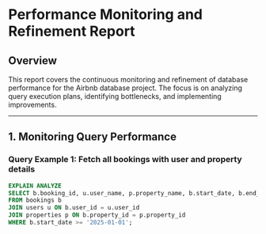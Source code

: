 # Performance Monitoring and Refinement Report

## Overview

This report covers the continuous monitoring and refinement of database performance for the Airbnb database project. The focus is on analyzing query execution plans, identifying bottlenecks, and implementing improvements.

---

## 1. Monitoring Query Performance

### Query Example 1: Fetch all bookings with user and property details

```sql
EXPLAIN ANALYZE
SELECT b.booking_id, u.user_name, p.property_name, b.start_date, b.end_date
FROM bookings b
JOIN users u ON b.user_id = u.user_id
JOIN properties p ON b.property_id = p.property_id
WHERE b.start_date >= '2025-01-01';
